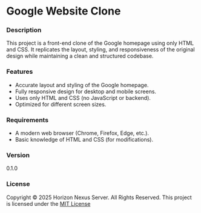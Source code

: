 # Google Website Clone

### Description
This project is a front-end clone of the Google homepage using only HTML and CSS. It replicates the layout, styling, and responsiveness of the original design while maintaining a clean and structured codebase.

### Features
- Accurate layout and styling of the Google homepage.
- Fully responsive design for desktop and mobile screens.
- Uses only HTML and CSS (no JavaScript or backend).
- Optimized for different screen sizes.

### Requirements
- A modern web browser (Chrome, Firefox, Edge, etc.).
- Basic knowledge of HTML and CSS (for modifications).

### Version
0.1.0

### License
Copyright © 2025 Horizon Nexus Server. All Rights Reserved. This project is licensed under the [MIT License](LICENSE.txt)
